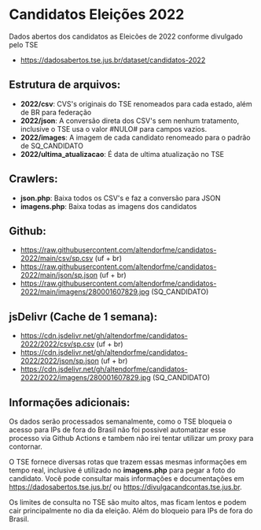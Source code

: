 # Candidatos Eleições 2022

Dados abertos dos candidatos as Eleicões de 2022 conforme divulgado pelo TSE
- https://dadosabertos.tse.jus.br/dataset/candidatos-2022

## Estrutura de arquivos:

- **2022/csv**: CVS's originais do TSE renomeados para cada estado, além de BR para federação
- **2022/json**: A conversão direta dos CSV's sem nenhum tratamento, inclusive o TSE usa o valor #NULO# para campos vazios.
- **2022/images**: A imagem de cada candidato renomeado para o padrão de SQ_CANDIDATO
- **2022/ultima_atualizacao**: É data de ultima atualização no TSE

## Crawlers:

- **json.php**: Baixa todos os CSV's e faz a conversão para JSON
- **imagens.php**: Baixa todas as imagens dos candidatos

## Github:

- https://raw.githubusercontent.com/altendorfme/candidatos-2022/main/csv/sp.csv (uf + br)
- https://raw.githubusercontent.com/altendorfme/candidatos-2022/main/json/sp.json (uf + br)
- https://raw.githubusercontent.com/altendorfme/candidatos-2022/main/imagens/280001607829.jpg (SQ_CANDIDATO)

## jsDelivr (Cache de 1 semana):

- https://cdn.jsdelivr.net/gh/altendorfme/candidatos-2022/2022/csv/sp.csv (uf + br)
- https://cdn.jsdelivr.net/gh/altendorfme/candidatos-2022/2022/json/sp.json (uf + br)
- https://cdn.jsdelivr.net/gh/altendorfme/candidatos-2022/2022/imagens/280001607829.jpg (SQ_CANDIDATO)

## Informações adicionais:

Os dados serão processados semanalmente, como o TSE bloqueia o acesso para IPs de fora do Brasil não foi possivel automatizar esse processo via Github Actions e tambem não irei tentar utilizar um proxy para contornar.

O TSE fornece diversas rotas que trazem essas mesmas informações em tempo real, inclusive é utilizado no **imagens.php** para pegar a foto do candidato. Você pode consultar mais informações e documentações em https://dadosabertos.tse.jus.br/ ou https://divulgacandcontas.tse.jus.br.

Os limites de consulta no TSE são muito altos, mas ficam lentos e podem cair principalmente no dia da eleição. Além do bloqueio para IPs de fora do Brasil.